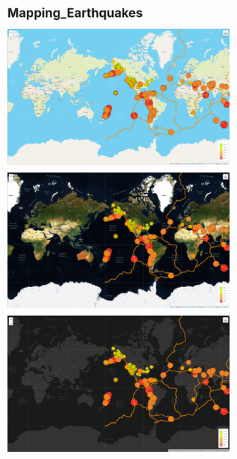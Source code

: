 # Mapping_Earthquakes



![street.png](Earchquake_Challenge\images/street.png)  

 
![satellite.png](Earchquake_Challenge\images/satellite.png)  

 
![dark.png](Earchquake_Challenge\images/dark.png)  
